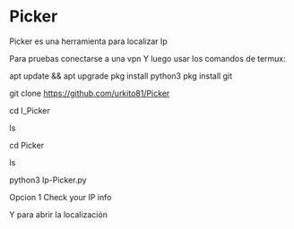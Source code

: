 # Picker
Picker es una herramienta para localizar Ip


Para pruebas conectarse a una vpn
Y luego usar los comandos de termux:

apt update && apt upgrade
pkg install python3
pkg install git

git clone https://github.com/urkito81/Picker

cd I_Picker

ls

cd Picker

ls

python3 Ip-Picker.py


Opcion 1 Check your IP info

Y para abrir la localización

